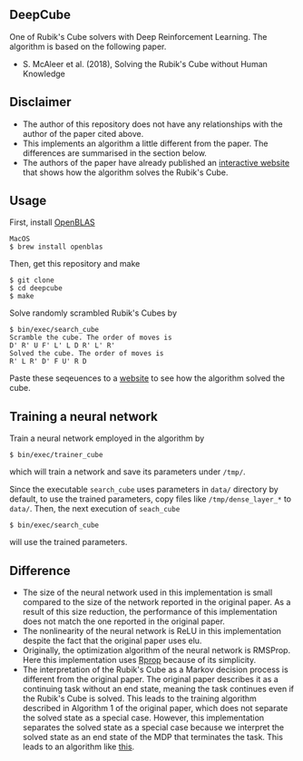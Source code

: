 DeepCube
----
One of Rubik's Cube solvers with Deep Reinforcement Learning.
The algorithm is based on the following paper.
* S. McAleer et al. (2018), Solving the Rubik's Cube without Human Knowledge

## Disclaimer
* The author of this repository does not have any relationships with the author of the paper cited above.
* This implements an algorithm a little different from the paper. The differences are summarised in the section below.
* The authors of the paper have already published an [interactive website](http://deepcube.igb.uci.edu/) that shows how the algorithm solves the Rubik's Cube.

## Usage
First, install [OpenBLAS](https://www.openblas.net/)
```
MacOS
$ brew install openblas
```
Then, get this repository and make
```
$ git clone 
$ cd deepcube
$ make
```
Solve randomly scrambled Rubik's Cubes by
```
$ bin/exec/search_cube
Scramble the cube. The order of moves is
D' R' U F' L' L D R' L' R'
Solved the cube. The order of moves is
R' L R' D' F U' R D
```
Paste these seqeuences to a [website](https://rubiks-cu.be/#cubesolver) to see how the algorithm solved the cube.

## Training a neural network
Train a neural network employed in the algorithm by
```
$ bin/exec/trainer_cube
```
which will train a network and save its parameters under `/tmp/`. 

Since the executable `search_cube` uses parameters in `data/` directory by default, to use the trained parameters, copy files like `/tmp/dense_layer_*` to `data/`. Then, the next execution of `seach_cube`
```
$ bin/exec/search_cube
```
will use the trained parameters.

## Difference
* The size of the neural network used in this implementation is small compared to the size of the network reported in the original paper. As a result of this size reduction, the performance of this implementation does not match the one reported in the original paper.
* The nonlinearity of the neural network is ReLU in this implementation despite the fact that the original paper uses elu.
* Originally, the optimization algorithm of the neural network is RMSProp. Here this implementation uses [Rprop](http://www.inf.fu-berlin.de/lehre/WS06/Musterererkennung/Paper/rprop.pdf) because of its simplicity.
* The interpretation of the Rubik's Cube as a Markov decision process is different from the original paper. The original paper describes it as a continuing task without an end state, meaning the task continues even if the Rubik's Cube is solved. This leads to the training algorithm described in Algorithm 1 of the original paper, which does not separate the solved state as a special case.
However, this implementation separates the solved state as a special case because we interpret the solved state as an end state of the MDP that terminates the task. This leads to an algorithm like [this](https://github.com/Ktakuya332C/deepcube/blob/master/exec/trainer_cube.cc#L60-L64).



